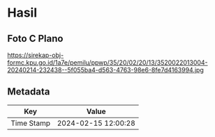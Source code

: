 # Hasil

## Foto C Plano

https://sirekap-obj-formc.kpu.go.id/1a7e/pemilu/ppwp/35/20/02/20/13/3520022013004-20240214-232438--5f055ba4-d563-4763-98e6-8fe7d4163994.jpg


## Metadata

| Key        | Value               |
| ---------- | ------------------- |
| Time Stamp | 2024-02-15 12:00:28 |




